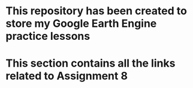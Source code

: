 # This repository has been created to store my Google Earth Engine practice lessons

# This section contains all the links related to Assignment 8
